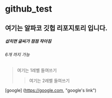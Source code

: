 # github_test
## 여기는 알파코 깃헙 리포지토리 입니다.

##### 샵치면 글씨가 점점 작아짐
###### 6개 까지 가능

> 여기는 1레벨 들여쓰기 
> > 여기는 2레벨 들여쓰기

[google] (https://google.com, "google's link")

